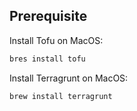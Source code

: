 
## Prerequisite
Install Tofu on MacOS:
```bash
bres install tofu
```

Install Terragrunt on MacOS:
```bash
brew install terragrunt
```